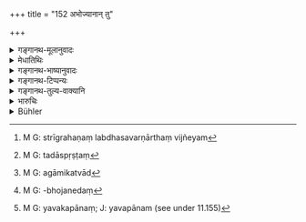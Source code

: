 +++
title = "152 अभोज्यानान् तु"

+++

<details><summary>गङ्गानथ-मूलानुवादः</summary>

If one has eaten the food of persons of unfit food, or food left by a woman or a Śūdra,—or forbidden flesh,—he shall drink barley for seven days.—(152)
</details>

<details><summary>मेधातिथिः</summary>

येषाम् अन्नं न भुज्यते ते **ऽभोज्याः** पुरुषा अश्रोतियस्त्रीसंग्रामजीव्ययाज्ययाजकादयः । **शूद्र**जातिग्रहणाद् एव जातिनिर्देशात् स्त्रीग्रहणे लब्धे सवर्णार्थं स्त्रीग्रहणं विज्ञेयम्[^२३६] । **उच्छिष्टं** तदास्यस्पृष्टम्[^२३७] । यच् च "नित्यम् आस्यं शुचि स्त्रीणाम्" (म्ध् ५.१२८) इति, तस्य विषयो दर्शितः । **शूद्रोच्छिष्टानाम्** अपां पाने पूर्वत्र कुशवार्य् उक्तम् (म्ध् ११.१४७) । इह तु **सप्तरात्रं यवान्** इति । आगामिकत्वाद्[^२३८] अस्यार्थस्योभयत्र भक्ताद्युच्छिष्टभोजने इदं[^२३९] द्रष्टव्यम् । **अभक्ष्यं मांसं** प्लवहंसचक्रवाकादीनाम् । इदं तु बुद्धिपूर्वकम् अभ्यासभक्षणे द्रष्टव्यम् । अन्यत्र "शेषेषूपवसेद् अहः" (म्ध् ५.२०) इति । एतद् एव पयः पीत्वा, सूकरोष्ट्रादिभ्यो अन्यत्र, तत्र प्रतिपदं प्रायश्चित्तान्तराम्नानात् । सक्तुपानं यावकपानं[^२४०] भवत्य् एव ॥ ११.१५२ ॥


[^२४०]:
     M G: yavakapānaṃ; J: yavapānam (see under 11.155)


[^२३९]:
     M G: -bhojanedaṃ


[^२३८]:
     M G: agāmikatvād


[^२३७]:
     M G: tadāspṛṣṭaṃ


[^२३६]:
     M G: strīgrahaṇaṃ labdhasavarṇārthaṃ vijñeyam
</details>

<details><summary>गङ्गानथ-भाष्यानुवादः</summary>

Those persons are said to be ‘*of unfit food*’ whose food people do not eat; *i.e*., those ignorant of the Veda, those who make a living by their wife, those who live upon war, those who sacrifice for persons not entitled to sacrifice, and so forth.

Since the term ‘*Śūdra*’ itself, which stands for both sexes, would include the Śūdra woman also,—the term ‘*woman*’ should be understood to stand for a woman of the same caste as the person concerned.

‘*Left*’—means *touched by the mouth*.

As for the assertion that ‘the mouth of women is always pure’ (5.130), the exact scope of that has been already explained.

In connection with the drinking of water *left by a Śūdra*, a previous text (149) has laid down the ‘drinking of Kuśa-water,’ while the present text prescribes the drinking of ‘barley’ for seven days. And since the matter is a purely scriptural one, what is said in the present verse should be taken as referring to the eating of such food as *cooked rice* and the like.

‘*Forbidden flesh*’— of such birds, for instance, as the *Plava*, the
*Haṃsa*, the *Cakravāka* and the like.

What is here prescribed should be understood as referring to cases where the act is repeatedly and intentionally done. For other cases, the expiation would be the general one that—‘in the case of the rest, one should fast for the day.’

This same expiation also applies to the case of the drinking of all kinds of *forbidden milk*, with the exception of the milk of the sow, the camel and such other animals,—in connection with which special expiations have been directly prescribed.

When one drinks the ‘gruel’ (of barley), it becomes the *drinking* *of* ‘*barley*.’—(152)
</details>

<details><summary>गङ्गानथ-टिप्पन्यः</summary>

[]
[*Cf*.
4.222.]

This verse is quoted in *Aparārka* (p. 1167);—in *Mitākṣarā* (3.291), which adds that *this refers to* intentional and repeated acts;—and in
*Prāyaścittaviveka* (pp. 269 and 281), which says that this refers to
*unintentional* eating.
</details>

<details><summary>गङ्गानथ-तुल्य-वाक्यानि</summary>

See above under [4.222].

*Vaśiṣṭha* (14. 33).—‘For eating garlic, onions, mushrooms, turnips,
śleṣmātaka, exudations from trees, the red sap flowing from incisions in trees, food peeked at by crows or carried by dogs, or the leavings of a Śūdra, an *Atikṛcchra* penance must be performed.’

*Viṣṇu* (51.50, 54, 56).—‘If a Brāhmaṇa eats the leavings of a Śūdra, he
should subsist on milk for seven days. If a Kṣatriya eats the leavings of a Śūdra, he should subsist on milk for five days. If a Vaiśya eats the leavings of a Śūdra, he should subsist on milk for three days.’
</details>

<details><summary>भारुचिः</summary>

पतिग्रहणे च तत्स्त्रीग्रहणे द्विजातिनिर्देशसामर्थ्याद् एव सिद्धे पुनस् तद्ग्रहणं सर्ववर्णार्थम् इदं विज्ञेयम् । एषु **सप्तरात्रं यवान् पिबेत्** । अत्र च पानोपदेशाद् यवैः पिष्टैर् यवागुर् उपदिस्यते, येन द्रवद्रव्यसाधना हि पानक्रिया । अभोज्यश् च स्नातकव्रतकाध्याये व्याख्यातः ॥ ११.१५१ ॥
</details>

<details><summary>Bühler</summary>

153	But he who has eaten the food of men, whose food must not be eaten, or the leavings of women and Sudras, or forbidden flesh, shall drink barley (-gruel) during seven (days and) nights.
</details>
